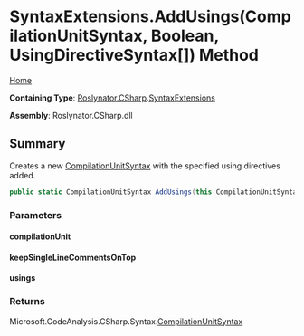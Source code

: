 # SyntaxExtensions\.AddUsings\(CompilationUnitSyntax, Boolean, UsingDirectiveSyntax\[\]\) Method <a name="_Top"></a>

[Home](../../../../README.md)

**Containing Type**: [Roslynator.CSharp](../../README.md#_Top)\.[SyntaxExtensions](../README.md#_Top)

**Assembly**: Roslynator\.CSharp\.dll

## Summary

Creates a new [CompilationUnitSyntax](https://docs.microsoft.com/en-us/dotnet/api/microsoft.codeanalysis.csharp.syntax.compilationunitsyntax) with the specified using directives added\.

```csharp
public static CompilationUnitSyntax AddUsings(this CompilationUnitSyntax compilationUnit, bool keepSingleLineCommentsOnTop, params UsingDirectiveSyntax[] usings)
```

### Parameters

#### compilationUnit

#### keepSingleLineCommentsOnTop

#### usings

### Returns

Microsoft\.CodeAnalysis\.CSharp\.Syntax\.[CompilationUnitSyntax](https://docs.microsoft.com/en-us/dotnet/api/microsoft.codeanalysis.csharp.syntax.compilationunitsyntax)

